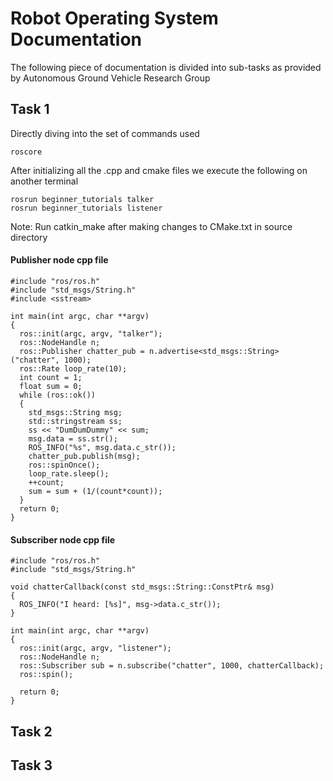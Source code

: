 # Robot Operating System Documentation
The following piece of documentation is divided into sub-tasks as provided by Autonomous Ground Vehicle Research Group
## Task 1
Directly diving into the set of commands used 
```
roscore
```
After initializing all the .cpp and cmake files we execute the following on another terminal
```
rosrun beginner_tutorials talker
rosrun beginner_tutorials listener
```
Note: Run catkin_make after making changes to CMake.txt in source directory

#### Publisher node cpp file
```
#include "ros/ros.h"
#include "std_msgs/String.h"
#include <sstream>

int main(int argc, char **argv)
{
  ros::init(argc, argv, "talker");
  ros::NodeHandle n;
  ros::Publisher chatter_pub = n.advertise<std_msgs::String>("chatter", 1000);
  ros::Rate loop_rate(10);
  int count = 1;
  float sum = 0;
  while (ros::ok())
  {
    std_msgs::String msg;
    std::stringstream ss;
    ss << "DumDumDummy" << sum;
    msg.data = ss.str();
    ROS_INFO("%s", msg.data.c_str());
    chatter_pub.publish(msg);
    ros::spinOnce();
    loop_rate.sleep();
    ++count;
    sum = sum + (1/(count*count));
  }
  return 0;
}
```
#### Subscriber node cpp file
```
#include "ros/ros.h"
#include "std_msgs/String.h"

void chatterCallback(const std_msgs::String::ConstPtr& msg)
{
  ROS_INFO("I heard: [%s]", msg->data.c_str());
}

int main(int argc, char **argv)
{
  ros::init(argc, argv, "listener");
  ros::NodeHandle n;
  ros::Subscriber sub = n.subscribe("chatter", 1000, chatterCallback);
  ros::spin();

  return 0;
}
```
## Task 2
## Task 3
